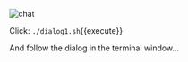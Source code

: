 
![chat](../../assets/online-devops-dojo/devops-kaizen/team-chat.jpg)

Click: `./dialog1.sh`{{execute}}

And follow the dialog in the terminal window...
